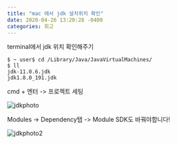 ```yaml
---
title: "mac 에서 jdk 설치위치 확인"
date: 2020-04-26 13:20:28 -0400
categories: 회고
---
```


terminal에서 jdk 위치 확인해주기
```console
$ ~ user$ cd /Library/Java/JavaVirtualMachines/
$ ll
jdk-11.0.6.jdk
jdk1.8.0_191.jdk
```

cmd + 엔터 -> 프로젝트 세팅

![jdkphoto](https://user-images.githubusercontent.com/45488643/80310339-0b177980-8815-11ea-92a8-18330fc5bde4.png)

Modules -> Dependency탭 -> Module SDK도 바꿔야합니다!

![jdkphoto2](https://user-images.githubusercontent.com/45488643/80310367-3ac68180-8815-11ea-8bd9-f77d457d4e1f.png)
